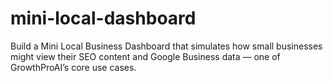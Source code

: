 # mini-local-dashboard
Build a Mini Local Business Dashboard that simulates how small businesses might view their SEO content and Google Business data — one of GrowthProAI’s core use cases.
